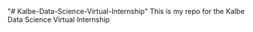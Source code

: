 "# Kalbe-Data-Science-Virtual-Internship"
This is my repo for the Kalbe Data Science Virtual Internship
